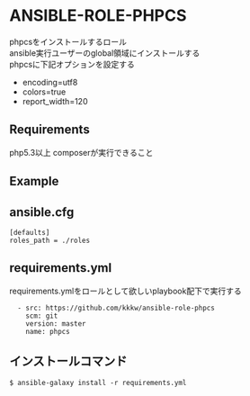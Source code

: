 ANSIBLE-ROLE-PHPCS
=========

phpcsをインストールするロール  
ansible実行ユーザーのglobal領域にインストールする  
phpcsに下記オプションを設定する

-  encoding=utf8
-  colors=true
-  report_width=120

Requirements
------------

php5.3以上
composerが実行できること

Example
----------------    

## ansible.cfg

```
[defaults]
roles_path = ./roles
```

## requirements.yml

requirements.ymlをロールとして欲しいplaybook配下で実行する

 ```
   - src: https://github.com/kkkw/ansible-role-phpcs
     scm: git
     version: master
     name: phpcs
 ```
 ## インストールコマンド
  
 ```shell
$ ansible-galaxy install -r requirements.yml 
 ```
 
